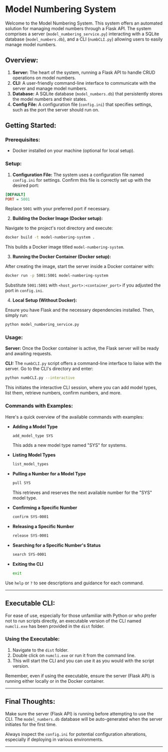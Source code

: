 # Model Numbering System

Welcome to the Model Numbering System. This system offers an automated solution for managing model numbers through a Flask API. The system comprises a server (`model_numbering_service.py`) interacting with a SQLite database (`model_numbers.db`), and a CLI (`numbCLI.py`) allowing users to easily manage model numbers.

## Overview:

1. **Server:** The heart of the system, running a Flask API to handle CRUD operations on model numbers.
2. **CLI:** A user-friendly command-line interface to communicate with the server and manage model numbers.
3. **Database:** A SQLite database (`model_numbers.db`) that persistently stores the model numbers and their states.
4. **Config File:** A configuration file (`config.ini`) that specifies settings, such as the port the server should run on.

## Getting Started:

### Prerequisites:

- Docker installed on your machine (optional for local setup).

### Setup:

1. **Configuration File:** The system uses a configuration file named `config.ini` for settings. Confirm this file is correctly set up with the desired port:

```ini
[DEFAULT]
PORT = 5001
```

Replace `5001` with your preferred port if necessary.

2. **Building the Docker Image (Docker setup):**

Navigate to the project's root directory and execute:

```bash
docker build -t model-numbering-system .
```

This builds a Docker image titled `model-numbering-system`.

3. **Running the Docker Container (Docker setup):**

After creating the image, start the server inside a Docker container with:

```bash
docker run -p 5001:5001 model-numbering-system
```

Substitute `5001:5001` with `<host_port>:<container_port>` if you adjusted the port in `config.ini`.

4. **Local Setup (Without Docker):**

Ensure you have Flask and the necessary dependencies installed. Then, simply run:

```bash
python model_numbering_service.py
```

### Usage:

**Server:** Once the Docker container is active, the Flask server will be ready and awaiting requests.

**CLI:** The `numbCLI.py` script offers a command-line interface to liaise with the server. Go to the CLI's directory and enter:

```bash
python numbCLI.py --interactive
```

This initiates the interactive CLI session, where you can add model types, list them, retrieve numbers, confirm numbers, and more.

### Commands with Examples:

Here's a quick overview of the available commands with examples:

- **Adding a Model Type**
  ```bash
  add_model_type SYS
  ```
  This adds a new model type named "SYS" for systems.

- **Listing Model Types**
  ```bash
  list_model_types
  ```

- **Pulling a Number for a Model Type**
  ```bash
  pull SYS
  ```
  This retrieves and reserves the next available number for the "SYS" model type.

- **Confirming a Specific Number**
  ```bash
  confirm SYS-0001
  ```

- **Releasing a Specific Number**
  ```bash
  release SYS-0001
  ```

- **Searching for a Specific Number's Status**
  ```bash
  search SYS-0001
  ```

- **Exiting the CLI**
  ```bash
  exit
  ```

Use `help` or `?` to see descriptions and guidance for each command.

---

## Executable CLI:

For ease of use, especially for those unfamiliar with Python or who prefer not to run scripts directly, an executable version of the CLI named `numcli.exe` has been provided in the `dist` folder.

### Using the Executable:

1. Navigate to the `dist` folder.
2. Double click on `numcli.exe` or run it from the command line.
3. This will start the CLI and you can use it as you would with the script version.

Remember, even if using the executable, ensure the server (Flask API) is running either locally or in the Docker container.

---

## Final Thoughts:

Make sure the server (Flask API) is running before attempting to use the CLI. The `model_numbers.db` database will be auto-generated when the server initiates for the first time.

Always inspect the `config.ini` for potential configuration alterations, especially if deploying in various environments.

---

